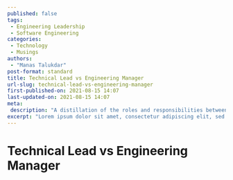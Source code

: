 ```yaml
---
published: false
tags:
 - Engineering Leadership
 - Software Engineering
categories:
 - Technology
 - Musings
authors:
 - "Manas Talukdar"
post-format: standard
title: Technical Lead vs Engineering Manager
url-slug: technical-lead-vs-engineering-manager
first-published-on: 2021-08-15 14:07
last-updated-on: 2021-08-15 14:07
meta:
 description: "A distillation of the roles and responsibilities between the technical lead and the engineering manager for a software engineering team."
excerpt: "Lorem ipsum dolor sit amet, consectetur adipiscing elit, sed do eiusmod tempor incididunt"
---
```


# Technical Lead vs Engineering Manager
